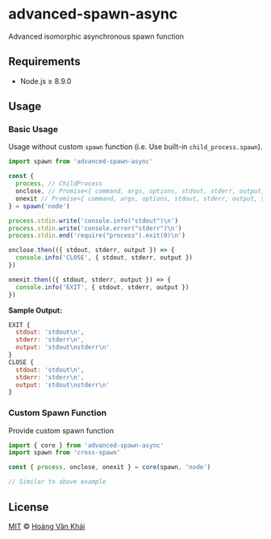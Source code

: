 # advanced-spawn-async

Advanced isomorphic asynchronous spawn function

## Requirements

* Node.js ≥ 8.9.0

## Usage

### Basic Usage

Usage without custom `spawn` function (i.e. Use built-in `child_process.spawn`).

```javascript
import spawn from 'advanced-spawn-async'

const {
  process, // ChildProcess
  onclose, // Promise<{ command, args, options, stdout, stderr, output, status, signal, process }>
  onexit // Promise<{ command, args, options, stdout, stderr, output, status, signal, process }>
} = spawn('node')

process.stdin.write('console.info("stdout")\n')
process.stdin.write('console.error("stderr")\n')
process.stdin.end('require("process").exit(0)\n')

onclose.then(({ stdout, stderr, output }) => {
  console.info('CLOSE', { stdout, stderr, output })
})

onexit.then(({ stdout, stderr, output }) => {
  console.info('EXIT', { stdout, stderr, output })
})
```

**Sample Output:**

```javascript
EXIT {
  stdout: 'stdout\n',
  stderr: 'stderr\n',
  output: 'stdout\nstderr\n'
}
CLOSE {
  stdout: 'stdout\n',
  stderr: 'stderr\n',
  output: 'stdout\nstderr\n'
}
```

### Custom Spawn Function

Provide custom spawn function

```javascript
import { core } from 'advanced-spawn-async'
import spawn from 'cross-spawn'

const { process, onclose, onexit } = core(spawn, 'node')

// Similar to above example
```

## License

[MIT](https://git.io/vhaEz) © [Hoàng Văn Khải](https://github.com/KSXGitHub)
